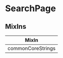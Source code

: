# SearchPage

## MixIns

<!-- @vuese:SearchPage:mixIns:start -->
|MixIn|
|---|
|commonCoreStrings|

<!-- @vuese:SearchPage:mixIns:end -->
